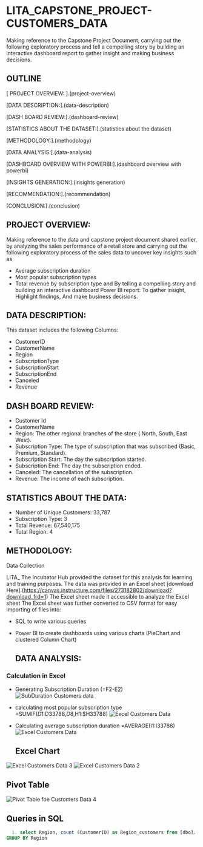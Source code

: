 # LITA_CAPSTONE_PROJECT-CUSTOMERS_DATA
Making reference to the Capstone Project Document, carrying out the following exploratory process and tell a compelling story by building an interactive dashboard report to gather insight and making business decisions.

## OUTLINE

[ PROJECT OVERVIEW: ].(project-overview)

[DATA DESCRIPTION:].(data-description)

[DASH BOARD REVIEW:].(dashboard-review)

[STATISTICS ABOUT THE DATASET:].(statistics about the dataset)

[METHODOLOGY:].(methodology)

[DATA ANALYSIS:].(data-analysis)

[DASHBOARD OVERVIEW WITH POWERBI:].(dashboard overview with powerbi)

[INSIGHTS GENERATION:].(insights generation)

[RECOMMENDATION:].(recommendation)

[CONCLUSION:].(conclusion)

## PROJECT OVERVIEW:

Making reference to the data and capstone project document shared earlier, by analyzing the sales performance of a retail store and carrying out the following exploratory process of the sales data to uncover key insights such as

- Average subscription duration
- Most popular subscription types
- Total revenue by subscription type and By telling a compelling story and building an interactive dashboard Power BI report: To gather insight, Highlight findings, And make business decisions.

## DATA DESCRIPTION:

This dataset includes the following Columns:

- CustomerID
- CustomerName
- Region
- SubscriptionType
- SubscriptionStart
- SubscriptionEnd
- Canceled
- Revenue

## DASH BOARD REVIEW:

- Customer Id
- CustomerName
- Region: The other regional branches of the store ( North, South, East West).
- Subscription Type: The type of subscription that was subscribed (Basic, Premium, Standard).
- Subscription Start: The day the subscription started.
- Subscription End: The day the subscription ended.
- Canceled: The cancellation of the subscription.
- Revenue: The income of each subscription.

## STATISTICS ABOUT THE DATA:

- Number of Unique Customers: 33,787
- Subscription Type: 3
- Total Revenue:  67,540,175
- Total Region: 4

## METHODOLOGY:

Data Collection

LITA_ The Incubator Hub provided the dataset for this analysis for learning and training purposes. The data was provided in an Excel sheet [download Here].(https://canvas.instructure.com/files/273182802/download?download_frd=1)
The Excel sheet made it accessible to analyze the Excel sheet The Excel sheet was further converted to CSV format for easy importing of files into:
- SQL to write various queries
- Power BI to create dashboards using various charts (PieChart and clustered Column Chart)

  ## DATA ANALYSIS: 

### Calculation in Excel
- Generating Subscription Duration (=F2-E2)
![SubDuration Customers data](https://github.com/user-attachments/assets/cb245bbf-960c-4190-afc1-dc007447d24c)

- calculating most popular subscription type =SUMIF($D1:$D33788,$D8,$H1:$H33788)
![Excel Customers Data](https://github.com/user-attachments/assets/0638b68d-7a82-489c-a3a8-aaeed6e4c3e9)

- Calculating average subscription duration =AVERAGE(I1:I33788)
![Excel Customers Data](https://github.com/user-attachments/assets/0638b68d-7a82-489c-a3a8-aaeed6e4c3e9)
  
  ## Excel Chart
![Excel Customers Data 3](https://github.com/user-attachments/assets/ea360151-8a49-46a3-92dd-a3843f425ccd)
![Excel Customers Data 2](https://github.com/user-attachments/assets/c47964a4-1161-451a-86de-8d931a4a2ebe)
 
  ## Pivot Table
![Pivot Table foe Customers Data 4](https://github.com/user-attachments/assets/6faeecb7-621b-44a4-9527-f5b68e3f21c7)

## Queries in SQL

``` SQL
  1. select Region, count (CustomerID) as Region_customers from [dbo].[Customer data sec]
GROUP BY Region
```
